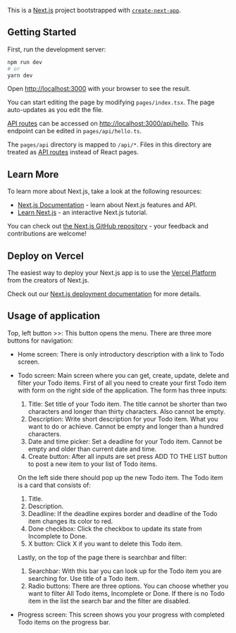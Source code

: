 This is a [Next.js](https://nextjs.org/) project bootstrapped with [`create-next-app`](https://github.com/vercel/next.js/tree/canary/packages/create-next-app).

## Getting Started

First, run the development server:

```bash
npm run dev
# or
yarn dev
```

Open [http://localhost:3000](http://localhost:3000) with your browser to see the result.

You can start editing the page by modifying `pages/index.tsx`. The page auto-updates as you edit the file.

[API routes](https://nextjs.org/docs/api-routes/introduction) can be accessed on [http://localhost:3000/api/hello](http://localhost:3000/api/hello). This endpoint can be edited in `pages/api/hello.ts`.

The `pages/api` directory is mapped to `/api/*`. Files in this directory are treated as [API routes](https://nextjs.org/docs/api-routes/introduction) instead of React pages.

## Learn More

To learn more about Next.js, take a look at the following resources:

- [Next.js Documentation](https://nextjs.org/docs) - learn about Next.js features and API.
- [Learn Next.js](https://nextjs.org/learn) - an interactive Next.js tutorial.

You can check out [the Next.js GitHub repository](https://github.com/vercel/next.js/) - your feedback and contributions are welcome!

## Deploy on Vercel

The easiest way to deploy your Next.js app is to use the [Vercel Platform](https://vercel.com/new?utm_medium=default-template&filter=next.js&utm_source=create-next-app&utm_campaign=create-next-app-readme) from the creators of Next.js.

Check out our [Next.js deployment documentation](https://nextjs.org/docs/deployment) for more details.

## Usage of application

Top, left button >>: This button opens the menu. There are three more buttons for navigation:
- Home screen: There is only introductory description with a link to Todo screen.
- Todo screen: Main screen where you can get, create, update, delete and filter your Todo items.
  First of all you need to create your first Todo item with form on the right side of the application. The form has three inputs:
  1. Title: Set title of your Todo item. The title cannot be shorter than two characters and longer than thirty characters. Also cannot be empty.
  2. Description: Write short description for your Todo item. What you want to do or achieve. Cannot be empty and longer than a hundred characters.
  3. Date and time picker: Set a deadline for your Todo item. Cannot be empty and older than current date and time.
  4. Create button: After all inputs are set press ADD TO THE LIST button to post a new item to your list of Todo items.

  On the left side there should pop up the new Todo item. The Todo item is a card that consists of:
  1. Title.
  2. Description.
  3. Deadline: If the deadline expires border and deadline of the Todo item changes its color to red.
  4. Done checkbox: Click the checkbox to update its state from Incomplete to Done.
  5. X button: Click X if you want to delete this Todo item.

  Lastly, on the top of the page there is searchbar and filter:
  1. Searchbar: With this bar you can look up for the Todo item you are searching for. Use title of a Todo item.
  2. Radio buttons: There are three options. You can choose whether you want to filter All Todo items, Incomplete or Done.
  If there is no Todo item in the list the search bar and the filter are disabled.
- Progress screen: This screen shows you your progress with completed Todo items on the progress bar.
